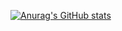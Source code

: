 [![Anurag's GitHub stats](https://github-readme-stats.vercel.app/api?username=realcodestudio)](https://github.com/anuraghazra/github-readme-stats)
